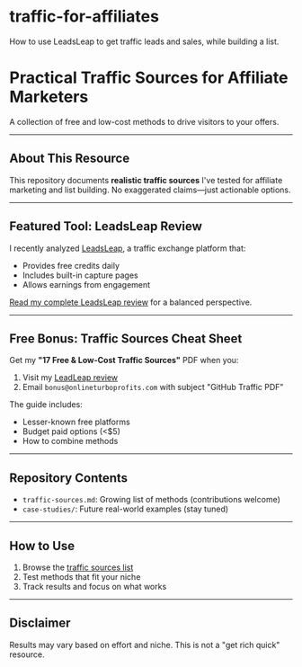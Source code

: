 # traffic-for-affiliates
How to use LeadsLeap to get traffic leads and sales, while building a list.
# Practical Traffic Sources for Affiliate Marketers

A collection of free and low-cost methods to drive visitors to your offers.

---

## About This Resource

This repository documents **realistic traffic sources** I've tested for affiliate marketing and list building. No exaggerated claims—just actionable options.

---

## Featured Tool: LeadsLeap Review

I recently analyzed [LeadsLeap](https://onlineturboprofits.com/leadsleap-review/), a traffic exchange platform that:
- Provides free credits daily
- Includes built-in capture pages
- Allows earnings from engagement

[Read my complete LeadsLeap review](https://onlineturboprofits.com/leadsleap-review/) for a balanced perspective.

---

## Free Bonus: Traffic Sources Cheat Sheet

Get my **"17 Free & Low-Cost Traffic Sources"** PDF when you:
1. Visit my [LeadLeap review](https://onlineturboprofits.com/leadsleap-review/)
2. Email `bonus@onlineturboprofits.com` with subject "GitHub Traffic PDF"

The guide includes:
- Lesser-known free platforms
- Budget paid options (<$5)
- How to combine methods

---

## Repository Contents

- `traffic-sources.md`: Growing list of methods (contributions welcome)
- `case-studies/`: Future real-world examples (stay tuned)

---

## How to Use

1. Browse the [traffic sources list](traffic-sources.md)
2. Test methods that fit your niche
3. Track results and focus on what works

---

## Disclaimer

Results may vary based on effort and niche. This is not a "get rich quick" resource.
